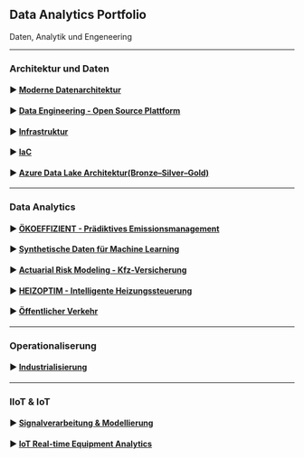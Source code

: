 ## Data Analytics Portfolio

Daten, Analytik und Engeneering

---
###   Architektur und Daten 
#### ▶️ [Moderne Datenarchitektur](./projects-Data-Analytics/project-1-Data-architecture/)   
#### ▶️ [Data Engineering - Open Source Plattform](./projects-Data-Analytics/project-2-Data-Engineering/)   
#### ▶️ [Infrastruktur](./projects-Data-Analytics/project-3-Infrastruktur/)   
#### ▶️ [IaC](./projects-Data-Analytics/terraform/)      
#### ▶️ [Azure Data Lake Architektur(Bronze–Silver–Gold)](./projects-Data-Analytics/Data-Lake-Architektur/) 
---

###  Data Analytics
#### ▶️ [ÖKOEFFIZIENT - Prädiktives Emissionsmanagement](./projects-Data-Analytics/project-4-ÖKOEFFIZIENT/README.md)   
#### ▶️ [Synthetische Daten für Machine Learning](./projects-Data-Analytics/project-4-ÖKOEFFIZIENT/README.md)   
#### ▶️ [Actuarial Risk Modeling - Kfz-Versicherung](./projects-Data-Analytics/project-4-ÖKOEFFIZIENT/README.md)   
#### ▶️ [HEIZOPTIM - Intelligente Heizungssteuerung](./projects-Data-Analytics/project-4-ÖKOEFFIZIENT/README.md)   
#### ▶️ [Öffentlicher Verkehr](./projects-Data-Analytics/Project-5-OeffentlichenVerkehr/README.md)   
---

###   Operationaliserung
#### ▶️ [Industrialisierung](./projects-Data-Analytics/Project-IIoT/Industrialisierung/README.md)

---
###  IIoT & IoT  
#### ▶️ [Signalverarbeitung & Modellierung](./projects-Data-Analytics/Project-IIoT/README.md)
#### ▶️ [IoT Real-time Equipment Analytics](./projects-Data-Analytics/Project-IIoT/IoT-Real-time-Analytics/README.md)
